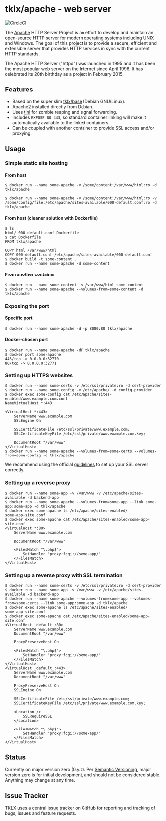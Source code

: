 # tklx/apache - web server
[![CircleCI](https://circleci.com/gh/tklx/apache.svg?style=shield)](https://circleci.com/gh/tklx/apache)

The [Apache][apache] HTTP Server Project is an effort to develop and maintain an open-source HTTP server for modern operating systems including UNIX and Windows. The goal of this project is to provide a secure, efficient and extensible server that provides HTTP services in sync with the current HTTP standards.

The Apache HTTP Server ("httpd") was launched in 1995 and it has been the most popular web server on the Internet since April 1996. It has celebrated its 20th birthday as a project in February 2015.

## Features

- Based on the super slim [tklx/base][base] (Debian GNU/Linux).
- Apache2 installed directly from Debian.
- Uses [tini][tini] for zombie reaping and signal forwarding.
- Includes ``EXPOSE 80 443``, so standard container linking will make it
  automatically available to the linked containers.
- Can be coupled with another container to provide SSL access and/or
  proxying.

## Usage

### Simple static site hosting

#### From host

```console
$ docker run --name some-apache -v /some/content:/var/www/html:ro -d tklx/apache
```

```console
$ docker run --name some-apache -v /some/content:/var/www/html:ro -v /some/config/file:/etc/apache/sites-available/000-default.conf:ro -d tklx/apache
```

#### From host (cleaner solution with Dockerfile)

```console
$ ls
html/ 000-default.conf Dockerfile
$ cat Dockerfile
FROM tklx/apache

COPY html /var/www/html
COPY 000-default.conf /etc/apache/sites-available/000-default.conf
$ docker build -t some-content .
$ docker run --name some-apache -d some-content
```

#### From another container

```console
$ docker run --name some-content -v /var/www/html some-content
$ docker run --name some-apache --volumes-from=some-content -d tklx/apache
```

### Exposing the port

#### Specific port

```console
$ docker run --name some-apache -d -p 8080:80 tklx/apache
```

#### Docker-chosen port
```console
$ docker run --name some-apache -dP tklx/apache
$ docker port some-apache
443/tcp -> 0.0.0.0:32770
80/tcp -> 0.0.0.0:32771
```

### Setting up HTTPS websites

```console
$ docker run --name some-certs -v /etc/ssl/private:ro -d cert-provider
$ docker run --name some-config -v /etc/apache/ -d config-provider
$ docker exec some-config cat /etc/apache/sites-enabled/www.example.com.conf
NameVirtualHost *:443

<VirtualHost *:443>
    ServerName www.example.com
    SSLEngine On

    SSLCertificateFile /etc/ssl/private/www.example.com;
    SSLCertificateKeyFile /etc/ssl/private/www.example.com.key;

    DocumentRoot "/var/www"
</VirtualHost>
$ docker run --name some-apache --volumes-from=some-certs --volumes-from=some-config -d tklx/apache
```

We recommend using the official [guidelines][apache-ssl] to set up your SSL server correctly.

### Setting up a reverse proxy

```console
$ docker run --name some-app -v /var/www -v /etc/apache/sites-available -d backend-app
$ docker run --name some-apache --volumes-from=some-app --link some-app:some-app -d tklx/apache
$ docker exec some-apache ls /etc/apache/sites-enabled/
some-app-site.conf
$ docker exec some-apache cat /etc/apache/sites-enabled/some-app-site.conf
<VirtualHost *:80>
    ServerName www.example.com

    DocumentRoot "/var/www"

    <FilesMatch "\.php$">
        SetHandler "proxy:fcgi://some-app/"
    </FilesMatch>
</VirtualHost>
```

### Setting up a reverse proxy with SSL termination

```console
$ docker run --name some-certs -v /etc/ssl/private:ro -d cert-provider
$ docker run --name some-app -v /var/www -v /etc/apache/sites-available -d backend-app
$ docker run --name some-apache --volumes-from=some-app --volumes-from=some-certs --link some-app:some-app -d tklx/apache
$ docker exec some-apache ls /etc/apache/sites-enabled/
some-app-site.conf
$ docker exec some-apache cat /etc/apache/sites-enabled/some-app-site.conf
<VirtualHost _default_:80>
    ServerName www.example.com
    DocumentRoot "/var/www"

    ProxyPreserveHost On

    <FilesMatch "\.php$">
        SetHandler "proxy:fcgi://some-app/"
    </FilesMatch>
</VirtualHost>
<VirtualHost _default_:443>
    ServerName www.example.com
    DocumentRoot "/var/www"

    ProxyPreserveHost On
    SSLEngine On

    SSLCertificateFile /etc/ssl/private/www.example.com;
    SSLCertificateKeyFile /etc/ssl/private/www.example.com.key;

    <Location />
        SSLRequireSSL
    </Location>

    <FilesMatch "\.php$">
        SetHandler "proxy:fcgi://some-app/"
    </FilesMatch>
</VirtualHost>
```

## Status

Currently on major version zero (0.y.z). Per [Semantic Versioning][semver],
major version zero is for initial development, and should not be considered
stable. Anything may change at any time.

## Issue Tracker

TKLX uses a central [issue tracker][tracker] on GitHub for reporting and
tracking of bugs, issues and feature requests.

[apache]: https://httpd.apache.org/
[apache-ssl]: https://httpd.apache.org/docs/2.4/ssl/ssl_howto.html
[base]: https://github.com/tklx/base
[tini]: https://github.com/krallin/tini
[gosu]: https://github.com/tianon/gosu
[semver]: http://semver.org/
[tracker]: https://github.com/tklx/tracker/issues
